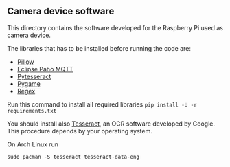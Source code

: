 ## Camera device software
This directory contains the software developed for the Raspberry Pi used as camera device.

The libraries that has to be installed before running the code are:

- [Pillow](https://pypi.org/project/Pillow/)
- [Eclipse Paho MQTT](https://pypi.org/project/paho-mqtt/)
- [Pytesseract](https://pypi.org/project/pytesseract/)
- [Pygame](https://pypi.org/project/pygame/)
- [Regex](https://pypi.org/project/regex/)

Run this command to install all required libraries
`pip install -U -r requirements.txt`

You should install also [Tesseract](https://github.com/tesseract-ocr/tesseract), an OCR software developed by Google.
This procedure depends by your operating system.

On Arch Linux run

`sudo pacman -S tesseract tesseract-data-eng`